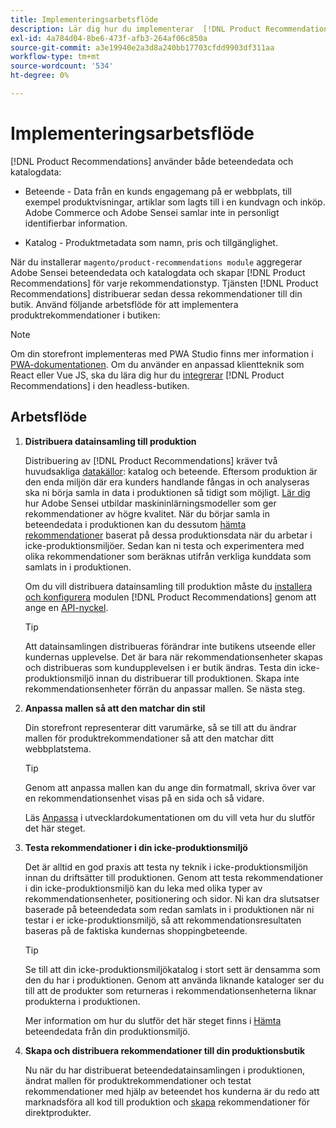 ```yaml
---
title: Implementeringsarbetsflöde
description: Lär dig hur du implementerar  [!DNL Product Recommendations]  på din butik.
exl-id: 4a784d04-8be6-473f-afb3-264af06c850a
source-git-commit: a3e19940e2a3d8a240bb17703cfdd9903df311aa
workflow-type: tm+mt
source-wordcount: '534'
ht-degree: 0%

---
```


# Implementeringsarbetsflöde

[!DNL Product Recommendations] använder både beteendedata och katalogdata:

- Beteende - Data från en kunds engagemang på er webbplats, till exempel produktvisningar, artiklar som lagts till i en kundvagn och inköp. Adobe Commerce och Adobe Sensei samlar inte in personligt identifierbar information.

- Katalog - Produktmetadata som namn, pris och tillgänglighet.

När du installerar `magento/product-recommendations module` aggregerar Adobe Sensei beteendedata och katalogdata och skapar [!DNL Product Recommendations] för varje rekommendationstyp. Tjänsten [!DNL Product Recommendations] distribuerar sedan dessa rekommendationer till din butik. Använd följande arbetsflöde för att implementera produktrekommendationer i butiken:

>[!NOTE]
>
> Om din storefront implementeras med PWA Studio finns mer information i [PWA-dokumentationen](https://developer.adobe.com/commerce/pwa-studio/integrations/product-recommendations/). Om du använder en anpassad klientteknik som React eller Vue JS, ska du lära dig hur du [integrerar](headless.md) [!DNL Product Recommendations] i den headless-butiken.

## Arbetsflöde

1. **Distribuera datainsamling till produktion**

   Distribuering av [!DNL Product Recommendations] kräver två huvudsakliga [datakällor](type.md): katalog och beteende. Eftersom produktion är den enda miljön där era kunders handlande fångas in och analyseras ska ni börja samla in data i produktionen så tidigt som möjligt. [Lär dig](events.md) hur Adobe Sensei utbildar maskininlärningsmodeller som ger rekommendationer av högre kvalitet. När du börjar samla in beteendedata i produktionen kan du dessutom [hämta rekommendationer](staging-environment.md#fetch-recommendations-from-production-environment-recommended) baserat på dessa produktionsdata när du arbetar i icke-produktionsmiljöer. Sedan kan ni testa och experimentera med olika rekommendationer som beräknas utifrån verkliga kunddata som samlats in i produktionen.

   Om du vill distribuera datainsamling till produktion måste du [installera och konfigurera](install-configure.md) modulen [!DNL Product Recommendations] genom att ange en [API-nyckel](https://experienceleague.adobe.com/docs/commerce/user-guides/integration-services/saas.html).

   >[!TIP]
   >
   > Att datainsamlingen distribueras förändrar inte butikens utseende eller kundernas upplevelse. Det är bara när rekommendationsenheter skapas och distribueras som kundupplevelsen i er butik ändras. Testa din icke-produktionsmiljö innan du distribuerar till produktionen. Skapa inte rekommendationsenheter förrän du anpassar mallen. Se nästa steg.

1. **Anpassa mallen så att den matchar din stil**

   Din storefront representerar ditt varumärke, så se till att du ändrar mallen för produktrekommendationer så att den matchar ditt webbplatstema.

   >[!TIP]
   >
   > Genom att anpassa mallen kan du ange din formatmall, skriva över var en rekommendationsenhet visas på en sida och så vidare.

   Läs [Anpassa](https://experienceleague.adobe.com/docs/commerce/product-recommendations/developer/customize.html) i utvecklardokumentationen om du vill veta hur du slutför det här steget.

1. **Testa rekommendationer i din icke-produktionsmiljö**

   Det är alltid en god praxis att testa ny teknik i icke-produktionsmiljön innan du driftsätter till produktionen. Genom att testa rekommendationer i din icke-produktionsmiljö kan du leka med olika typer av rekommendationsenheter, positionering och sidor. Ni kan dra slutsatser baserade på beteendedata som redan samlats in i produktionen när ni testar i er icke-produktionsmiljö, så att rekommendationsresultaten baseras på de faktiska kundernas shoppingbeteende.

   >[!TIP]
   >
   > Se till att din icke-produktionsmiljökatalog i stort sett är densamma som den du har i produktionen. Genom att använda liknande kataloger ser du till att de produkter som returneras i rekommendationsenheterna liknar produkterna i produktionen.

   Mer information om hur du slutför det här steget finns i [Hämta](staging-environment.md) beteendedata från din produktionsmiljö.

1. **Skapa och distribuera rekommendationer till din produktionsbutik**

   Nu när du har distribuerat beteendedatainsamlingen i produktionen, ändrat mallen för produktrekommendationer och testat rekommendationer med hjälp av beteendet hos kunderna är du redo att marknadsföra all kod till produktion och [skapa](create.md) rekommendationer för direktprodukter.
